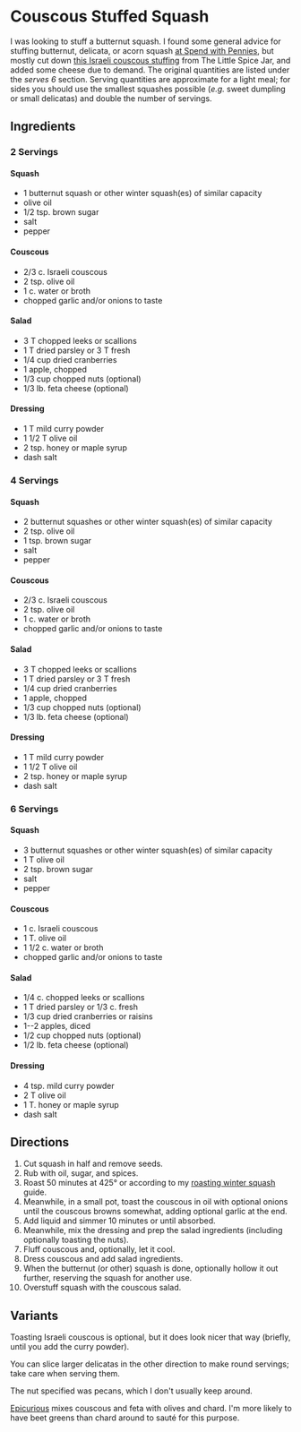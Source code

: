 # Couscous Stuffed Squash

I was looking to stuff a butternut squash.  I found some general advice for stuffing butternut, delicata, or acorn squash [at Spend with Pennies](https://www.spendwithpennies.com/stuffed-butternut-squash/), but mostly cut down [this Israeli couscous stuffing](https://littlespicejar.com/stuffed-butternut-squash-curried-couscous-salad/) from The Little Spice Jar, and added some cheese due to demand.  The original quantities are listed under the *serves 6* section.  Serving quantities are approximate for a light meal; for sides you should use the smallest squashes possible (*e.g.* sweet dumpling or small delicatas) and double the number of servings.

## Ingredients 

### 2 Servings

#### Squash

* 1 butternut squash or other winter squash(es) of similar capacity
* olive oil
* 1/2 tsp. brown sugar
* salt
* pepper

#### Couscous

* 2/3 c. Israeli couscous
* 2 tsp. olive oil
* 1 c. water or broth
* chopped garlic and/or onions to taste

#### Salad

* 3 T chopped leeks or scallions
* 1 T dried parsley or 3 T fresh
* 1/4 cup dried cranberries
* 1 apple, chopped
* 1/3 cup chopped nuts (optional)
* 1/3 lb. feta cheese (optional)

#### Dressing

* 1 T mild curry powder
* 1 1/2 T olive oil
* 2 tsp. honey or maple syrup
* dash salt

### 4 Servings

#### Squash

* 2 butternut squashes or other winter squash(es) of similar capacity
* 2 tsp. olive oil
* 1 tsp. brown sugar
* salt
* pepper

#### Couscous

* 2/3 c. Israeli couscous
* 2 tsp. olive oil
* 1 c. water or broth
* chopped garlic and/or onions to taste

#### Salad

* 3 T chopped leeks or scallions
* 1 T dried parsley or 3 T fresh
* 1/4 cup dried cranberries
* 1 apple, chopped
* 1/3 cup chopped nuts (optional)
* 1/3 lb. feta cheese (optional)

#### Dressing

* 1 T mild curry powder
* 1 1/2 T olive oil
* 2 tsp. honey or maple syrup
* dash salt

### 6 Servings

#### Squash

* 3 butternut squashes or other winter squash(es) of similar capacity
* 1 T olive oil
* 2 tsp. brown sugar
* salt
* pepper

#### Couscous

* 1 c. Israeli couscous
* 1 T. olive oil
* 1 1/2 c. water or broth
* chopped garlic and/or onions to taste

#### Salad

* 1/4 c. chopped leeks or scallions
* 1 T dried parsley or 1/3 c. fresh
* 1/3 cup dried cranberries or raisins
* 1--2 apples, diced
* 1/2 cup chopped nuts (optional)
* 1/2 lb. feta cheese (optional)

#### Dressing

* 4 tsp. mild curry powder
* 2 T olive oil
* 1 T. honey or maple syrup
* dash salt

## Directions

1. Cut squash in half and remove seeds.
2. Rub with oil, sugar, and spices.
3. Roast 50 minutes at 425° or according to my [roasting winter squash](../roots/squash.md) guide.
4. Meanwhile, in a small pot, toast the couscous in oil with optional onions until the couscous browns somewhat, adding optional garlic at the end.
5. Add liquid and simmer 10 minutes or until absorbed.
6. Meanwhile, mix the dressing and prep the salad ingredients (including optionally toasting the nuts).
7. Fluff couscous and, optionally, let it cool.
8. Dress couscous and add salad ingredients.
9. When the butternut (or other) squash is done, optionally hollow it out further, reserving the squash for another use.
10. Overstuff squash with the couscous salad.

## Variants

Toasting Israeli couscous is optional, but it does look nicer that way (briefly, until you add the curry powder).

You can slice larger delicatas in the other direction to make round servings; take care when serving them.

The nut specified was pecans, which I don't usually keep around.

[Epicurious](https://www.epicurious.com/recipes/food/views/crispy-zaatar-fish-with-israeli-couscous-swiss-chard-and-feta-51261220) mixes couscous and feta with olives and chard.  I'm more likely to have beet greens than chard around to sauté for this purpose.
